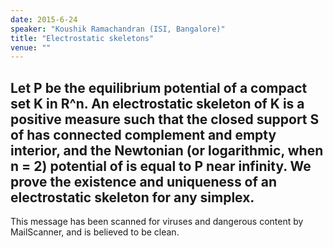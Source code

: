 ```yaml
---
date: 2015-6-24
speaker: "Koushik Ramachandran (ISI, Bangalore)"
title: "Electrostatic skeletons"
venue: ""
---
```

Let P be the equilibrium potential of a compact set K in R^n. An
electrostatic skeleton of K is a positive measure  such that the closed
support S of  has connected complement and empty interior, and the
Newtonian (or logarithmic, when n = 2) potential of  is equal to P
near infinity. We prove the existence and uniqueness of an electrostatic
skeleton for any simplex.
-- 
This message has been scanned for viruses and
dangerous content by MailScanner, and is
believed to be clean.
